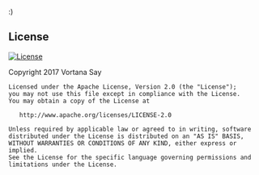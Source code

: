 :)

License
-------
[![License](https://img.shields.io/badge/License-Apache%202.0-blue.svg)](https://opensource.org/licenses/Apache-2.0)

Copyright 2017 Vortana Say

    Licensed under the Apache License, Version 2.0 (the "License");
    you may not use this file except in compliance with the License.
    You may obtain a copy of the License at

       http://www.apache.org/licenses/LICENSE-2.0

    Unless required by applicable law or agreed to in writing, software
    distributed under the License is distributed on an "AS IS" BASIS,
    WITHOUT WARRANTIES OR CONDITIONS OF ANY KIND, either express or implied.
    See the License for the specific language governing permissions and
    limitations under the License.
